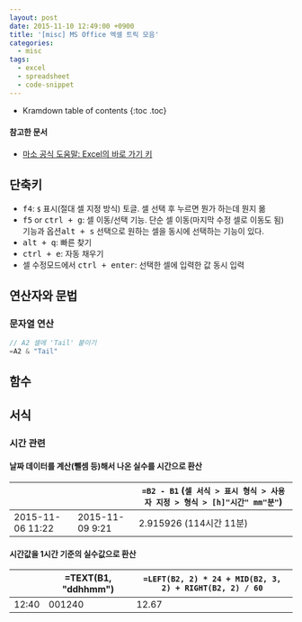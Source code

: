 ```yaml
---
layout: post
date: 2015-11-10 12:49:00 +0900
title: '[misc] MS Office 엑셀 트릭 모음'
categories:
  - misc
tags:
  - excel
  - spreadsheet
  - code-snippet
---
```


* Kramdown table of contents
{:toc .toc}

#### 참고한 문서

- [마소 공식 도움말: Excel의 바로 가기 키](https://support.microsoft.com/ko-kr/office/excel%EC%9D%98-%EB%B0%94%EB%A1%9C-%EA%B0%80%EA%B8%B0-%ED%82%A4-1798d9d5-842a-42b8-9c99-9b7213f0040f)

## 단축키

- <kbd>f4</kbd>: `$` 표시(절대 셀 지정 방식) 토글. 셀 선택 후 누르면 뭔가 하는데 뭔지 몲
- <kbd>f5</kbd> or <kbd>ctrl + g</kbd>: 셀 이동/선택 기능. 단순 셀 이동(마지막 수정 셀로 이동도 됨) 기능과 옵션<kbd>alt + s</kbd> 선택으로 원하는 셀을 동시에 선택하는 기능이 있다.
- <kbd>alt + q</kbd>: 빠른 찾기
- <kbd>ctrl + e</kbd>: 자동 채우기
- 셀 수정모드에서 <kbd>ctrl + enter</kbd>: 선택한 셀에 입력한 값 동시 입력

## 연산자와 문법

### 문자열 연산

```js
// A2 셀에 'Tail' 붙이기
=A2 & "Tail"
```

## 함수

## 서식

### 시간 관련

#### 날짜 데이터를 계산(뺄셈 등)해서 나온 실수를 시간으로 환산

|  |  |`=B2 - B1` (`셀 서식 > 표시 형식 > 사용자 지정 > 형식 > [h]"시간" mm"분"`)|
|--|--|--|
|2015-11-06 11:22|2015-11-09 9:21|2.915926 (114시간 11분)|

#### 시간값을 1시간 기준의 실수값으로 환산

|  |=TEXT(B1, "ddhhmm")|`=LEFT(B2, 2) * 24 + MID(B2, 3, 2) + RIGHT(B2, 2) / 60`|
|--|--|--|
|12:40|001240|12.67|
